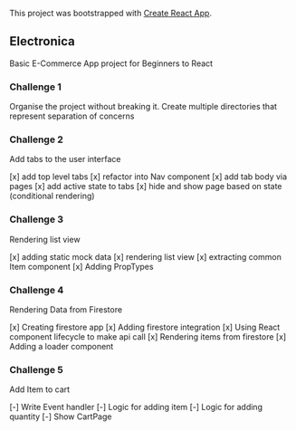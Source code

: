 This project was bootstrapped with [Create React App](https://github.com/facebookincubator/create-react-app).

## Electronica

Basic E-Commerce App project for Beginners to React

### Challenge 1

Organise the project without breaking it.
Create multiple directories that represent separation of concerns

### Challenge 2

Add tabs to the user interface

[x] add top level tabs
[x] refactor into Nav component
[x] add tab body via pages
[x] add active state to tabs
[x] hide and show page based on state (conditional rendering)

### Challenge 3

Rendering list view

[x] adding static mock data
[x] rendering list view
[x] extracting common Item component
[x] Adding PropTypes

### Challenge 4

Rendering Data from Firestore

[x] Creating firestore app
[x] Adding firestore integration
[x] Using React component lifecycle to make api call
[x] Rendering items from firestore
[x] Adding a loader component


### Challenge 5

Add Item to cart

[-] Write Event handler
[-] Logic for adding item
[-] Logic for adding quantity
[-] Show CartPage
